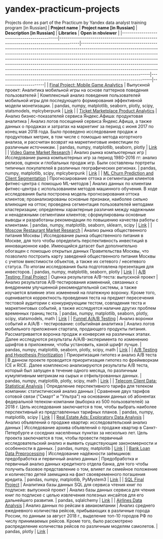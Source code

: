 # yandex-practicum-projects
Projects done as part of the Practicum by Yandex data analyst training program [in Russian]
| **Project name**                            | **Project name [in Russian]**                                                          | **Description [in Russian]**                                                                                                                                                                                                                                                                                                                                                                                                                                                                                          | **Libraries**                                                                | **Open in nbviewer** |
|---------------------------------------------|----------------------------------------------------------------------------------------|-----------------------------------------------------------------------------------------------------------------------------------------------------------------------------------------------------------------------------------------------------------------------------------------------------------------------------------------------------------------------------------------------------------------------------------------------------------------------------------------------------------------------|------------------------------------------------------------------------------|----------------------|
| [Final Project: Mobile Game Analytics](https://github.com/mr-drozdov/yandex-practicum-projects/tree/main/final_project_mobile_game_analytics)        | Выпускной проект: Аналитика мобильной игры на основе паттернов поведения пользователей | Комплексный анализ поведения пользователей мобильной игры для последующего формирования эффективной модели монетизации.                                                                                                                                                                                                                                                                                                                                                                                               | pandas, numpy, matplotlib, seaborn, plotly, scipy, statsmodels, mplcyberpunk | [Link](https://nbviewer.jupyter.org/github/mr-drozdov/yandex-practicum-projects/blob/main/final_project_mobile_game_analytics/final_project_mobile_game_analytics.ipynb)                 |
| [Ticket Marketplace Product Analytics](https://github.com/mr-drozdov/yandex-practicum-projects/tree/main/ticket_marketplace_product_analytics)        | Анализ бизнес-показателей сервиса Яндекс.Афиша: продуктовая аналитика                  | Анализ логов посещений сервиса Яндекс.Афиша, а также данных о продажах и затратах на маркетинг за период с июня 2017 по конец мая 2018 года. Было проведено исследование продаж и продуктовых метрик, в том числе с помощью метода когортного анализа, и рассчитан возврат на маркетинговые инвестиции по различным источникам.                                                                                                                                                                                       | pandas, numpy, matplotlib, seaborn, plotly                                   | [Link](https://nbviewer.jupyter.org/github/mr-drozdov/yandex-practicum-projects/blob/main/ticket_marketplace_product_analytics/ticket_marketplace_product_analytics.ipynb)                 |
| [Video Game Market Research](https://github.com/mr-drozdov/yandex-practicum-projects/tree/main/video_game_market_research)                  | Анализ рынка компьютерных игр                                                          | Исследование рынка компьютерных игр за период 1980-2016 гг: анализ релизов, оценок и глобальных продаж игр. Были составлены портреты типичных покупателей в различных географических регионах.                                                                                                                                                                                                                                                                                                                        | pandas, numpy, matplotlib, scipy, mplcyberpunk                               | [Link](https://nbviewer.jupyter.org/github/mr-drozdov/yandex-practicum-projects/blob/main/video_game_market_research/video_game_market_research.ipynb)                 |
| [ML Churn Prediction and Client Segmentation](https://github.com/mr-drozdov/yandex-practicum-projects/tree/main/ml_churn_prediction_client_segmentation) | Прогнозирование оттока и сегментация клиентов фитнес-центра с помощью ML-методов       | Анализ данных по клиентам фитнес-центра с использованием методов машинного обучения. В ходе исследования была построена модель прогнозирования оттока клиентов; проанализированы основные признаки, наиболее сильно влияющие на отток; проведена сегментация пользователей методами кластеризации; определены характерные различия между надежными и ненадежными сегментами клиентов; сформулированы основные выводы и разработаны рекомендации по повышению качества работы с клиентами. | pandas, numpy, matplotlib, seaborn, sklearn, scipy                           | [Link](https://nbviewer.jupyter.org/github/mr-drozdov/yandex-practicum-projects/blob/main/ml_churn_prediction_client_segmentation/ml_churn_prediction_client_segmentation.ipynb)                 |
| [Moscow Restaurant Market Research](https://github.com/mr-drozdov/yandex-practicum-projects/tree/main/moscow_restaurant_market_research)           | Анализ рынка общественного питания Москвы                                              | Исследование рынка общественного питания в Москве, для того чтобы определить перспективность инвестиций в инновационное кафе. Имеющийся датасет был дополнительно обогащен с помощью открытых данных Правительства Москвы, что позволило построить карту заведений общественного питания Москвы с учетом вместимости объектов, а также их сетевого / несетевого статуса. По итогам исследования была подготовлена презентация для инвесторов.                                                                         | pandas, numpy, matplotlib, seaborn, plotly                                   | [Link](https://nbviewer.jupyter.org/github/mr-drozdov/yandex-practicum-projects/blob/main/moscow_restaurant_market_research/moscow_restaurant_market_research.ipynb)                 |
| [A/B Testing: Final Project](https://github.com/mr-drozdov/yandex-practicum-projects/tree/main/ab_testing_final_project)                  | Оценка результатов A/B-теста: выпускной проект                                         | Анализ результатов A/B-тестирования изменений, связанных с внедрением улучшенной рекомендательной системы, а также изучается влияние этих изменений на платежную воронку. Кроме того, оценивается корректность проведения теста на предмет пересечения тестовой аудитории с конкурирующим тестом, совпадения теста и маркетинговых событий, а также исследуется наличие других проблем временных границ теста.                                                                            | pandas, numpy, matplotlib, seaborn, plotly, scipy, statsmodels, math         | [Link](https://nbviewer.jupyter.org/github/mr-drozdov/yandex-practicum-projects/blob/main/ab_testing_final_project/ab_testing_final_project.ipynb)                 |
| [Funnel A/A/B Testing](https://github.com/mr-drozdov/yandex-practicum-projects/tree/main/funnel_aab_testing)                        | Анализ воронки событий и A/A/B - тестирование: cобытийная аналитика                    | Анализ логов мобильного приложения стартапа, продающего продукты питания. Рассматривается воронка продаж и конверсия на различных этапах. Далее исследуются результаты A/A/B-эксперимента по изменению шрифтов в приложении, чтобы установить, какой шрифт лучше.                                                                                                                                                                                                                         | pandas, numpy, matplotlib, seaborn, plotly, scipy, math                      | [Link](https://nbviewer.jupyter.org/github/mr-drozdov/yandex-practicum-projects/blob/main/funnel_aab_testing/funnel_aab_testing.ipynb)                 |
| [A/B Testing and Hypothesis Prioritization](https://github.com/mr-drozdov/yandex-practicum-projects/tree/main/ab_testing_and_hypothesis_prioritization)   | Приоритизация гипотез и анализ A/B теста                                               | В данном проекте проводится приоритизация гипотез по фреймворкам ICE и RICE. Далее комплексно анализируются результаты A/B теста, который был запущен в течение одного месяца, по различным кумулятивным метрикам на сырых и отфильтрованных данных.                                                                                                                                                                                                                                     | pandas, numpy, matplotlib, plotly, scipy, math                               | [Link](https://nbviewer.jupyter.org/github/mr-drozdov/yandex-practicum-projects/blob/main/ab_testing_and_hypothesis_prioritization/ab_testing_and_hypothesis_prioritization.ipynb)                 |
| [Telecom Client Data: Statistical Analysis](https://github.com/mr-drozdov/yandex-practicum-projects/tree/main/telecom_client_data_statistical_analysis)   | Определение перспективного тарифа для телеком компании: статистический анализ данных   | Сравнение двух тарифов сотовой связи ("Смарт" и "Ультра") на основании данных об абонентах федеральной телеком-компании (выборка из 500 пользователей) за 2018 г. Цель исследования заключается в том, чтобы выбрать наиболее перспективный из представленных тарифных планов.                                                                                                                                                                                                            | pandas, numpy, matplotlib, scipy                                             | [Link](https://nbviewer.jupyter.org/github/mr-drozdov/yandex-practicum-projects/blob/main/telecom_client_data_statistical_analysis/telecom_client_data_statistical_analysis.ipynb)                 |
| [Real Estate Ads: Exploratory Data Analysis](https://github.com/mr-drozdov/yandex-practicum-projects/tree/main/real_estate_ads_exploratory_data_analysis)  | Анализ объявлений о продаже квартир: исследовательский анализ данных                   | Исследование архива объявлений о продаже квартир в Санкт-Петербурге и соседних населённых пунктах за несколько лет. Цель проекта заключается в том, чтобы провести первичный исследовательский анализ и выявить существующие закономерности и особенности в данных.                                                                                                                                                                                                                                    | pandas, numpy, matplotlib                                                    | [Link](https://nbviewer.jupyter.org/github/mr-drozdov/yandex-practicum-projects/blob/main/real_estate_ads_exploratory_data_analysis/real_estate_ads_exploratory_data_analysis.ipynb)                 |
| [Bank Loan Data Preprocessing](https://github.com/mr-drozdov/yandex-practicum-projects/tree/main/bank_loan_data_preprocessing)                | Исследование надёжности заёмщиков: предобработка и первичный анализ данных             | Предобработка и первичный анализ данных кредитного отдела банка, для того чтобы получить базовое представление о том, влияет ли семейное положение и количество детей заемщика на факт своевременного погашения кредита.                                                                                                                                                                                                                                                                  | pandas, numpy, matplotlib, PyMystem3                                         | [Link](https://nbviewer.jupyter.org/github/mr-drozdov/yandex-practicum-projects/blob/main/bank_loan_data_preprocessing/bank_loan_data_preprocessing.ipynb)                 |
| [SQL Final Project](https://github.com/mr-drozdov/yandex-practicum-projects/tree/main/sql_final_project)                           | Аналитика базы данных SQL для сервиса чтения книг по подписке: выпускной проект        | Анализ базы данных сервиса для чтения книг по подписке с целью извлечения полезных инсайтов для его дальнейшего развития.                                                                                                                                                                                                                                                                                                                                                                                             | pandas, sqlalchemy                                                           | [Link](https://nbviewer.jupyter.org/github/mr-drozdov/yandex-practicum-projects/blob/main/sql_final_project/sql_final_project.ipynb)                 |
| [Airlines Data Analysis](https://github.com/mr-drozdov/yandex-practicum-projects/tree/main/airlines_data_analysis)                      | Анализ данных по рейсам в авиакомпании                                                 | Анализ среднего ежедневного количества рейсов, прибывающих в различные города России, по данным за август 2018 г., выделение топ-10 городов РФ по числу принимаемых рейсов. Кроме того, было рассмотрено распределение количества рейсов по различным моделям самолетов.                                                                                                                                                                                                      | pandas, plotly                                                               | [Link](https://nbviewer.jupyter.org/github/mr-drozdov/yandex-practicum-projects/blob/main/airlines_data_analysis/airlines_data_analysis.ipynb)                 |
